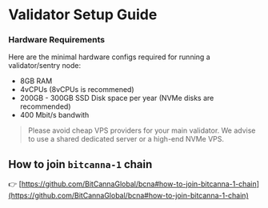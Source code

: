 # Validator Setup Guide

### Hardware Requirements

Here are the minimal hardware configs required for running a validator/sentry node:

* 8GB RAM
* 4vCPUs (8vCPUs is recommened)
* 200GB - 300GB SSD Disk space per year (NVMe disks are recommended)
* 400 Mbit/s bandwith

> Please avoid cheap VPS providers for your main validator. We advise to use a shared dedicated server or a high-end NVMe VPS.

## How to join `bitcanna-1` chain

👉 [https://github.com/BitCannaGlobal/bcna#how-to-join-bitcanna-1-chain](https://github.com/BitCannaGlobal/bcna#how-to-join-bitcanna-1-chain)

